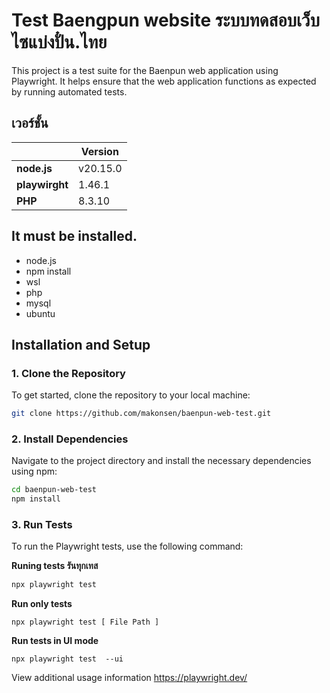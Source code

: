 
# Test Baengpun website ระบบทดสอบเว็บไซแบ่งปั๋น.ไทย
This project is a test suite for the Baenpun web application using Playwright. It helps ensure that the web application functions as expected by running automated tests.

## เวอร์ชั้น
|  | Version  |
|--|--|
|**node.js**| v20.15.0 |
|**playwirght**|1.46.1|
|**PHP**| 8.3.10|


## It must be installed.
- node.js
- npm install
- wsl
- php
- mysql
- ubuntu

## Installation and Setup

### 1. Clone the Repository
To get started, clone the repository to your local machine:
```bash
git clone https://github.com/makonsen/baenpun-web-test.git
```

### 2. Install Dependencies
Navigate to the project directory and install the necessary dependencies using npm:
```bash
cd baenpun-web-test
npm install
```

### 3. Run Tests
To run the Playwright tests, use the following command:

**Runing tests รันทุกเทส**
```bash
npx playwright test 
```
**Run only tests**

    npx playwright test [ File Path ]
    
  **Run tests in UI mode**

    npx playwright test  --ui

View additional usage information
https://playwright.dev/

